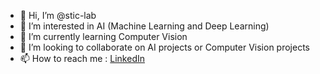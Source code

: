 - 👋 Hi, I’m @stic-lab
- 👀 I’m interested in AI (Machine Learning and Deep Learning)
- 🌱 I’m currently learning Computer Vision
- 💞️ I’m looking to collaborate on AI projects or Computer Vision projects
- 📫 How to reach me : [LinkedIn]([https://github.com/kili-technology/kili-python-sdk](https://www.linkedin.com/in/annicet-razafindratovolahy-b90aa6190/))

<!---
stic-lab/stic-lab is a ✨ special ✨ repository because its `README.md` (this file) appears on your GitHub profile.
You can click the Preview link to take a look at your changes.
--->
